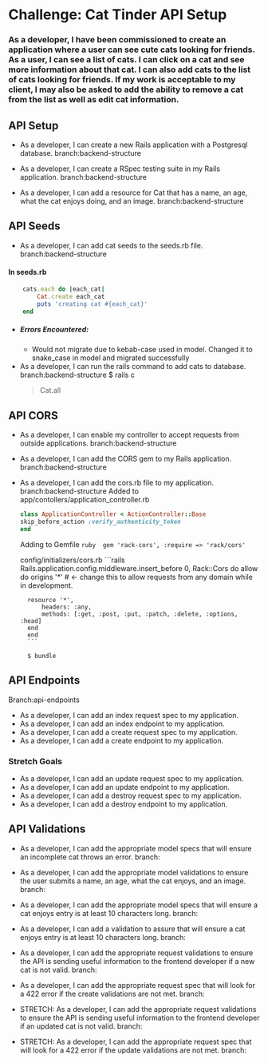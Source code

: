 # Challenge: Cat Tinder API Setup
### As a developer, I have been commissioned to create an application where a user can see cute cats looking for friends. As a user, I can see a list of cats. I can click on a cat and see more information about that cat. I can also add cats to the list of cats looking for friends. If my work is acceptable to my client, I may also be asked to add the ability to remove a cat from the list as well as edit cat information.


## API Setup
- As a developer, I can create a new Rails application with a Postgresql database.
    branch:backend-structure

- As a developer, I can create a RSpec testing suite in my Rails application.
    branch:backend-structure

- As a developer, I can add a resource for Cat that has a name, an age, what the cat enjoys doing, and an image.
    branch:backend-structure

## API Seeds

- As a developer, I can add cat seeds to the seeds.rb file.
    branch:backend-structure
#### In seeds.rb
```rb
    cats.each do |each_cat|
        Cat.create each_cat
        puts 'creating cat #{each_cat}'
    end
``` 
- ##### Errors Encountered: 
    - Would not migrate due to kebab-case used in model. Changed it to snake_case in model and migrated successfully 
- As a developer, I can run the rails command to add cats to database.
    branch:backend-structure
    $ rails c
    > Cat.all 

## API CORS

- As a developer, I can enable my controller to accept requests from outside applications.
    branch:backend-structure

- As a developer, I can add the CORS gem to my Rails application.
    branch:backend-structure

- As a developer, I can add the cors.rb file to my application.
    branch:backend-structure
    Added to app/contollers/application_controller.rb

    ```ruby 
    class ApplicationController < ActionController::Base
    skip_before_action :verify_authenticity_token 
    end
    ```

    Adding to Gemfile 
        ```ruby 
        gem 'rack-cors', :require => 'rack/cors'
        ``` 
    
    config/initializers/cors.rb 
        ```rails
            Rails.application.config.middleware.insert_before 0, Rack::Cors do
        allow do
        origins '*'  # <- change this to allow requests from any domain while in development.
    
        resource '*',
            headers: :any,
            methods: [:get, :post, :put, :patch, :delete, :options, :head]
        end
        end
        ```

        $ bundle 

## API Endpoints
Branch:api-endpoints 
- As a developer, I can add an index request spec to my application.
- As a developer, I can add an index endpoint to my application.
- As a developer, I can add a create request spec to my application.
- As a developer, I can add a create endpoint to my application.
### Stretch Goals
- As a developer, I can add an update request spec to my application.
- As a developer, I can add an update endpoint to my application.
- As a developer, I can add a destroy request spec to my application.
- As a developer, I can add a destroy endpoint to my application.


## API Validations

- As a developer, I can add the appropriate model specs that will ensure an incomplete cat throws an error.
branch:

- As a developer, I can add the appropriate model validations to ensure the user submits a name, an age, what the cat enjoys, and an image.
branch:

- As a developer, I can add the appropriate model specs that will ensure a cat enjoys entry is at least 10 characters long.
branch:

- As a developer, I can add a validation to assure that will ensure a cat enjoys entry is at least 10 characters long.
branch:

- As a developer, I can add the appropriate request validations to ensure the API is sending useful information to the frontend developer if a new cat is not valid.
branch:

- As a developer, I can add the appropriate request spec that will look for a 422 error if the create validations are not met.
branch:

- STRETCH: As a developer, I can add the appropriate request validations to ensure the API is sending useful information to the frontend developer if an updated cat is not valid.
branch:

- STRETCH: As a developer, I can add the appropriate request spec that will look for a 422 error if the update validations are not met.
branch:

